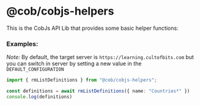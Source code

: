 # @cob/cobjs-helpers

This is the CobJs API Lib that provides some basic helper functions: 

### Examples:

*Note:* By default, the target server is `https://learning.cultofbits.com` but you can switch in server by setting a new value in the `DEFAULT_CONFIGURATION`

```typescript
import { rmListDefinitions } from "@cob/cobjs-helpers";

const definitions = await rmListDefinitions({ name: "Countries*" })
console.log(definitions)

```
